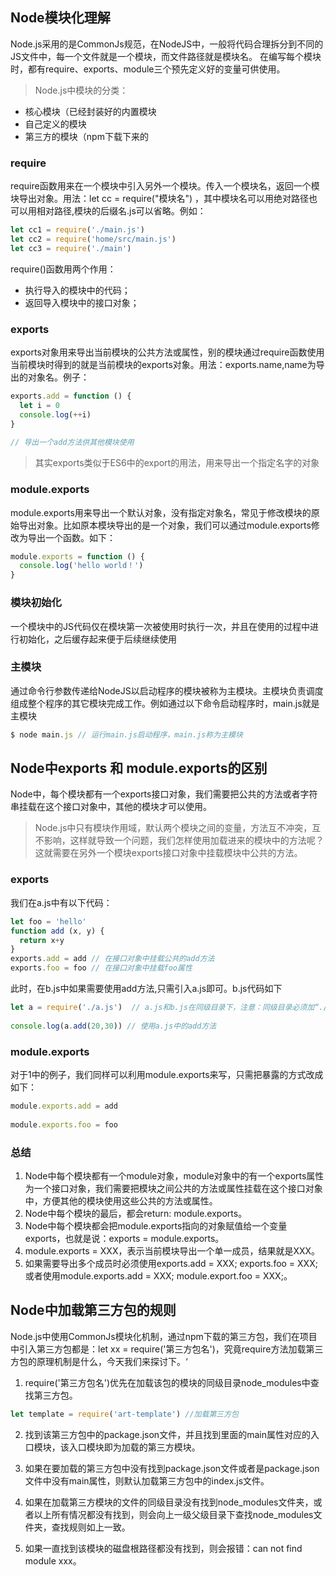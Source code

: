 ## Node模块化理解
Node.js采用的是CommonJs规范，在NodeJS中，一般将代码合理拆分到不同的JS文件中，每一个文件就是一个模块，而文件路径就是模块名。
在编写每个模块时，都有require、exports、module三个预先定义好的变量可供使用。
> Node.js中模块的分类：
* 核心模块（已经封装好的内置模块
* 自己定义的模块
* 第三方的模块（npm下载下来的

### require
require函数用来在一个模块中引入另外一个模块。传入一个模块名，返回一个模块导出对象。用法：let cc = require("模块名") ，其中模块名可以用绝对路径也可以用相对路径,模块的后缀名.js可以省略。例如：
```js
let cc1 = require('./main.js')
let cc2 = require('home/src/main.js')
let cc3 = require('./main')
```
require()函数用两个作用：
* 执行导入的模块中的代码；
* 返回导入模块中的接口对象；

### exports
exports对象用来导出当前模块的公共方法或属性，别的模块通过require函数使用当前模块时得到的就是当前模块的exports对象。用法：exports.name,name为导出的对象名。例子：

```js
exports.add = function () {
  let i = 0
  console.log(++i)
}
​
// 导出一个add方法供其他模块使用
```
> 其实exports类似于ES6中的export的用法，用来导出一个指定名字的对象

### module.exports
module.exports用来导出一个默认对象，没有指定对象名，常见于修改模块的原始导出对象。比如原本模块导出的是一个对象，我们可以通过module.exports修改为导出一个函数。如下：

```js
module.exports = function () {
  console.log('hello world！')
}
```

### 模块初始化
一个模块中的JS代码仅在模块第一次被使用时执行一次，并且在使用的过程中进行初始化，之后缓存起来便于后续继续使用

### 主模块
通过命令行参数传递给NodeJS以启动程序的模块被称为主模块。主模块负责调度组成整个程序的其它模块完成工作。例如通过以下命令启动程序时，main.js就是主模块
```js
$ node main.js // 运行main.js启动程序，main.js称为主模块
```

## Node中exports 和 module.exports的区别
Node中，每个模块都有一个exports接口对象，我们需要把公共的方法或者字符串挂载在这个接口对象中，其他的模块才可以使用。
> Node.js中只有模块作用域，默认两个模块之间的变量，方法互不冲突，互不影响，这样就导致一个问题，我们怎样使用加载进来的模块中的方法呢？这就需要在另外一个模块exports接口对象中挂载模块中公共的方法。

### exports
我们在a.js中有以下代码：
```js
let foo = 'hello'
function add (x, y) {
  return x+y
}
exports.add = add // 在接口对象中挂载公共的add方法
exports.foo = foo // 在接口对象中挂载foo属性
```
此时，在b.js中如果需要使用add方法,只需引入a.js即可。b.js代码如下
```js
let a = require('./a.js')  // a.js和b.js在同级目录下，注意：同级目录必须加“./”
​
console.log(a.add(20,30)) // 使用a.js中的add方法
```

### module.exports
对于1中的例子，我们同样可以利用module.exports来写，只需把暴露的方式改成如下：
```js
module.exports.add = add  
​
module.exports.foo = foo
```

### 总结
1. Node中每个模块都有一个module对象，module对象中的有一个exports属性为一个接口对象，我们需要把模块之间公共的方法或属性挂载在这个接口对象中，方便其他的模块使用这些公共的方法或属性。
2. Node中每个模块的最后，都会return: module.exports。
3. Node中每个模块都会把module.exports指向的对象赋值给一个变量exports，也就是说：exports = module.exports。
4. module.exports = XXX，表示当前模块导出一个单一成员，结果就是XXX。
5. 如果需要导出多个成员时必须使用exports.add = XXX; exports.foo = XXX;或者使用module.exports.add = XXX; module.export.foo = XXX;。


## Node中加载第三方包的规则
Node.js中使用CommonJs模块化机制，通过npm下载的第三方包，我们在项目中引入第三方包都是：let xx = require('第三方包名')，究竟require方法加载第三方包的原理机制是什么，今天我们来探讨下。‘
1. require('第三方包名')优先在加载该包的模块的同级目录node_modules中查找第三方包。
```js
let template = require('art-template') //加载第三方包
```

2. 找到该第三方包中的package.json文件，并且找到里面的main属性对应的入口模块，该入口模块即为加载的第三方模块。

3. 如果在要加载的第三方包中没有找到package.json文件或者是package.json文件中没有main属性，则默认加载第三方包中的index.js文件。

4. 如果在加载第三方模块的文件的同级目录没有找到node_modules文件夹，或者以上所有情况都没有找到，则会向上一级父级目录下查找node_modules文件夹，查找规则如上一致。

5. 如果一直找到该模块的磁盘根路径都没有找到，则会报错：can not find module xxx。